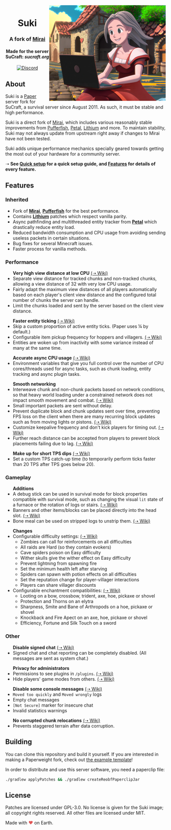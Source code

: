 <img src="logo.png" alt="Suki logo" align="right">
<div align="center">
  <h1>Suki</h1>
  <h3>A fork of <a href="https://github.com/etil2jz/Mirai">Mirai</a></h3>
  <h4>Made for the server SuCraft: <i>sucraft.org</i></h4>
  
  [![Discord](https://img.shields.io/discord/363647798949969922?color=5865F2&label=discord&style=for-the-badge)](https://discord.com/invite/pbsPkpUjG4)
</div>

## About

Suki is a [Paper](https://github.com/PaperMC/Paper) server fork for SuCraft, a survival server since August 2011. As such, it must be stable and high performance.

Suki is a direct fork of [Mirai](https://github.com/etil2jz/Mirai), which includes various reasonably stable improvements from [Pufferfish](https://github.com/pufferfish-gg/Pufferfish), [Petal](https://github.com/Bloom-host/Petal), [Lithium](https://github.com/CaffeineMC/lithium-fabric) and more. To maintain stability, Suki may not always update from upstream right away if changes to Mirai have not been tested.

Suki adds unique performance mechanics specially geared towards getting the most out of your hardware for a community server.

&#10141; **See [Quick setup](https://github.com/SuCraft/Suki/wiki/Quick-setup) for a quick setup guide, and [Features](https://github.com/SuCraft/Suki/wiki/Features) for details of every feature.**

## Features

<h3>Inherited</h3>

- Fork of **[Mirai](https://github.com/etil2jz/Mirai)**, **[Pufferfish](https://github.com/pufferfish-gg/Pufferfish)** for the best performance.
- Contains **[Lithium](https://github.com/CaffeineMC/lithium-fabric)** patches which respect vanilla parity.
- Async pathfinding and multithreaded entity tracker from **[Petal](https://github.com/Bloom-host/Petal)** which drastically reduce entity load.
- Reduced bandwidth consumption and CPU usage from avoiding sending useless packets in certain situations.
- Bug fixes for several Minecraft issues.
- Faster process for vanilla methods.

<h3>Performance</h3>

<ul>
    <b>Very high view distance at low CPU</b> <a href="https://github.com/SuCraft/Suki/wiki/Features#view-distance">(&#10141; Wiki)</a>
    <li>
        Separate view distance for tracked chunks and non-tracked chunks, allowing a view distance of 32 with very low CPU usage.
    </li>
    <li>
        Fairly adapt the maximum view distances of all players automatically based on each player's client view distance and the configured total number of chunks the server can handle.
    </li>
    <li>
        Limit the chunks loaded and sent by the server based on the client view distance.
    </li>
</ul>

<ul>
    <b>Faster entity ticking</b> <a href="https://github.com/SuCraft/Suki/wiki/Features#entity-ticking">(&#10141; Wiki)</a>
    <li>
        Skip a custom proportion of active entity ticks. (Paper uses &frac14; by default.)
    </li>
    <li>
        Configurable item pickup frequency for hoppers and villagers. <a href="https://github.com/SuCraft/Suki/wiki/Features#item-pickup">(&#10141; Wiki)</a>
    </li>
    <li>
        Entities are woken up from inactivity with some variance instead of many at the same time.
    </li>
</ul>
<ul>
    <b>Accurate async CPU usage</b> <a href="https://github.com/SuCraft/Suki/wiki/Features#accurate-async-cpu-usage">(&#10141; Wiki)</a>
    <li>
    Environment variables that give you full control over the number of CPU cores/threads used for async tasks, such as chunk loading, entity tracking and async plugin tasks.
    </li>
</ul>

<ul>
    <b>Smooth networking</b>
    <li>
        Interweave chunk and non-chunk packets based on network conditions, so that heavy world loading under a constrained network does not impact smooth movement and combat. <a href="https://github.com/SuCraft/Suki/wiki/Features#network-constrained-chunk-sending">(&#10141; Wiki)</a>
    </li>
    <li>
        Small important packets are sent without delay.
    </li>
    <li>
        Prevent duplicate block and chunk updates sent over time, preventing FPS loss on the client when there are many recurring block updates such as from moving lights or pistons. <a href="https://github.com/SuCraft/Suki/wiki/Features#prevent-block-update-client-lag">(&#10141; Wiki)</a>
    </li>
    <li>
        Customize keepalive frequency and don't kick players for timing out. <a href="https://github.com/SuCraft/Suki/wiki/Features#keepalive">(&#10141; Wiki)</a>
    </li>
    <li>
        Further reach distance can be accepted from players to prevent block placements failing due to lag. <a href="https://github.com/SuCraft/Suki/wiki/Features#interaction-distance">(&#10141; Wiki)</a>
    </li>
    </li>
</ul>

<ul>
    <b>Make up for short TPS dips</b> <a href="https://github.com/SuCraft/Suki/wiki/Features#tps-catchup">(&#10141; Wiki)</a>
    <li>
    Set a custom TPS catch-up time (to temporarily perform ticks faster than 20 TPS after TPS goes below 20).
    </li>
</ul>

<h3>Gameplay</h3>

<ul>
    <b>Additions</b>
    <li>
        A debug stick can be used in survival mode for block properties compatible with survival mode, such as changing the visual <code>lit</code> state of a furnace or the rotation of logs or stairs. <a href="https://github.com/SuCraft/Suki/wiki/Features#survival-debug-stick">(&#10141; Wiki)</a>
    </li>
    <li>
        Banners and other items/blocks can be placed directly into the head slot. <a href="https://github.com/SuCraft/Suki/wiki/Features#place-items-directly-into-head-slot">(&#10141; Wiki)</a>
    </li>
    <li>
        Bone meal can be used on stripped logs to unstrip them. <a href="https://github.com/SuCraft/Suki/wiki/Features#bone-meal-regrows-bark">(&#10141; Wiki)</a>
    </li>
</ul>

<ul>
    <b>Changes</b>
    <li>
        Configurable difficulty settings: <a href="https://github.com/SuCraft/Suki/wiki/Features#difficulty-changes">(&#10141; Wiki)</a>
        <ul>
            <li>Zombies can call for reinforcements on all difficulties</li>
            <li>All raids are Hard (so they contain evokers)</li>
            <li>Cave spiders poison on Easy difficulty</li>
            <li>Wither skulls give the wither effect on Easy difficulty</li>
            <li>Prevent lightning from spawning fire</li>
            <li>Set the minimum health left after starving</li>
            <li>Spiders can spawn with potion effects on all difficulties</li>
            <li>Set the reputation change for player-villager interactions</li>
            <li>Players can share villager discounts</li>
        </ul>
    </li>
    <li>
        Configurable enchantment compatibilities: <a href="https://github.com/SuCraft/Suki/wiki/Features#enchantability">(&#10141; Wiki)</a>
        <ul>
            <li>Looting on a bow, crossbow, trident, axe, hoe, pickaxe or shovel</li>
            <li>Protection and Thorns on an elytra</li>
            <li>Sharpness, Smite and Bane of Arthropods on a hoe, pickaxe or shovel</li>
            <li>Knockback and Fire Apect on an axe, hoe, pickaxe or shovel</li>
            <li>Efficiency, Fortune and Silk Touch on a sword</li>
        </ul>
    </li>
</ul>

<h3>Other</h3>

<ul>
    <b>Disable signed chat</b> <a href="https://github.com/SuCraft/Suki/wiki/Features#signed-chat">(&#10141; Wiki)</a>
    <li>
    Signed chat and chat reporting can be completely disabled. (All messages are sent as system chat.)
    </li>
</ul>

<ul>
    <b>Privacy for administrators</b>
    <li>
        Permissions to see plugins in <code>/plugins</code>. <a href="https://github.com/SuCraft/Suki/wiki/Features#plugins">(&#10141; Wiki)</a>
    </li>
    <li>
        Hide players' game modes from others. <a href="https://github.com/SuCraft/Suki/wiki/Features#hide-game-modes">(&#10141; Wiki)</a>
    </li>
</ul>

<ul>
    <b>Disable some console messages</b> <a href="https://github.com/SuCraft/Suki/wiki/Features#console-logs">(&#10141; Wiki)</a>
    <li>
    <code>Moved too quickly</code> and <code>Moved wrongly</code> logs
    </li>
    <li>
    Empty chat messages
    </li>
    <li>
    <code>[Not Secure]</code> marker for insecure chat
    </li>
    <li>
    Invalid statistics warnings
    </li>
</ul>

<ul>
    <b>No corrupted chunk relocations</b> <a href="https://github.com/SuCraft/Suki/wiki/Features#relocate-corrupted-chunks">(&#10141; Wiki)</a>
    <li>
    Prevents staggered terrain after data corruption.
    </li>
</ul>

## Building

You can clone this repository and build it yourself.
If you are interested in making a Paperweight fork, check out [the example template](https://github.com/PaperMC/paperweight-examples)!

In order to distribute and use this server software, you need a paperclip file:

```bash
./gradlew applyPatches && ./gradlew createReobfPaperclipJar
```

## License
Patches are licensed under GPL-3.0. No license is given for the Suki image; all copyright rights reserved. All other files are licensed under MIT.

Made with <span style="color: #e25555;">&#9829;</span> on Earth.
